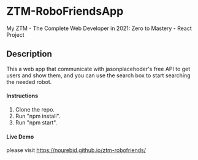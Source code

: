 # ZTM-RoboFriendsApp
My ZTM - The Complete Web Developer in 2021: Zero to Mastery - React Project

## Description

This a web app that communicate with jasonplacehoder's free API to get users and show them, and you can use the search box to start searching the needed robot.

#### Instructions

1. Clone the repo.
2. Run "npm install".
3. Run "npm start".

#### Live Demo 
please visit https://nourebid.github.io/ztm-robofriends/